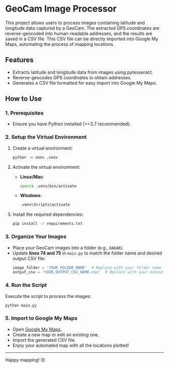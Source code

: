  # GeoCam Image Processor

 This project allows users to process images containing latitude and longitude data captured by a GeoCam. The extracted GPS coordinates are reverse-geocoded into human-readable addresses, and the results are saved in a CSV file. This CSV file can be directly imported into Google My Maps, automating the process of mapping locations.

 ## Features
 - Extracts latitude and longitude data from images using pytesseract.
 - Reverse-geocodes GPS coordinates to obtain addresses.
 - Generates a CSV file formatted for easy import into Google My Maps.

 ## How to Use

 ### 1. Prerequisites
 - Ensure you have Python installed (>=3.7 recommended).
 ### 2. Setup the Virtual Environment
 1. Create a virtual environment:
    ```bash
    python -m venv .venv
    ```
 2. Activate the virtual environment:
    - **Linux/Mac**:
      ```bash
      source .venv/bin/activate
      ```
    - **Windows**:
      ```cmd
      .venv\Scripts\activate
      ```

 3. Install the required dependencies:
    ```bash
    pip install -r requirements.txt
    ```

 ### 3. Organize Your Images
 - Place your GeoCam images into a folder (e.g., `DADAR`).
 - Update **lines 74 and 75** in `main.py` to match the folder name and desired output CSV file:
   ```python
   image_folder = 'YOUR_FOLDER_NAME'  # Replace with your folder name
   output_csv = 'YOUR_OUTPUT_CSV_NAME.csv'  # Replace with your output CSV file name
   ```

 ### 4. Run the Script
 Execute the script to process the images:
 ```bash
 python main.py
 ```

 ### 5. Import to Google My Maps
 - Open [Google My Maps](https://www.google.com/mymaps).
 - Create a new map or edit an existing one.
 - Import the generated CSV file.
 - Enjoy your automated map with all the locations plotted!
   
 ---

 Happy mapping! 😊
